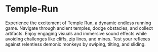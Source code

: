# Temple-Run
Experience the excitement of Temple Run, a dynamic endless running game. Navigate through ancient temples, dodge obstacles, and collect artifacts. Enjoy engaging visuals and immersive sound effects while avoiding challenges like cliffs, zip lines, and mines. Test your reflexes against relentless demonic monkeys by swiping, tilting, and sliding. 
